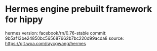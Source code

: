 
# Hermes engine prebuilt framework for hippy

hermes version: facebook/rn/0.76-stable
commit: 9b5af13be24850bc565687662b7bc220d99acda8
source: https://git.woa.com/raycgwang/hermes

